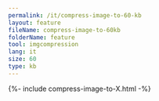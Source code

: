 ```yaml
---
permalink: /it/compress-image-to-60-kb
layout: feature
fileName: compress-image-to-60kb
folderName: feature
tool: imgcompression
lang: it
size: 60
type: kb
---
```


{%- include compress-image-to-X.html -%}
